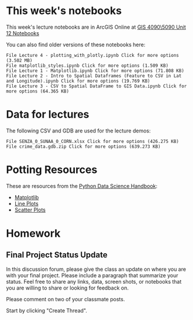 # This week's notebooks
This week's lecture notebooks are in ArcGIS Online at
[GIS 4090\5090 Unit 12 Notebooks](https://slustl.maps.arcgis.com/home/group.html?id=87bd11b5636a470db344bb2cc6bb03ef#overview)

You can also find older versions of these notebooks here:

    File Lecture 4 - plotting_with_plotly.ipynb Click for more options (3.502 MB)
    File matplotlib_styles.ipynb Click for more options (1.509 KB)
    File Lecture 1 - Matplotlib.ipynb Click for more options (71.808 KB)
    File Lecture 2 - Intro to Spatial Dataframes (Feature to CSV in Lat and Longitude).ipynb Click for more options (19.769 KB)
    File Lecture 3 - CSV to Spatial DataFrame to GIS Data.ipynb Click for more options (64.365 KB) 

# Data for lectures
The following CSV and GDB are used for the lecture demos: 

    File SENZA_0_SUNAA_0_CORN.xlsx Click for more options (426.275 KB)
    File crime_data.gdb.zip Click for more options (639.273 KB) 

# Potting Resources
These are resources from the [Python Data Science Handbook](https://jakevdp.github.io/PythonDataScienceHandbook/):
- [Matplotlib](https://jakevdp.github.io/PythonDataScienceHandbook/04.00-introduction-to-matplotlib.html)
- [Line Plots](https://jakevdp.github.io/PythonDataScienceHandbook/04.01-simple-line-plots.html)
- [Scatter Plots](https://jakevdp.github.io/PythonDataScienceHandbook/04.02-simple-scatter-plots.html)

# Homework
## Final Project Status Update
In this discussion forum, please give the class an update on where you are 
with your final project. Please include a paragraph that summarize your 
status. Feel free to share any links, data, screen shots, or notebooks 
that you are willing to share or looking for feedback on.

Please comment on two of your classmate posts.

Start by clicking "Create Thread".




